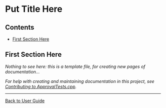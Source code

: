 <!--
GENERATED FILE - DO NOT EDIT
This file was generated by [MarkdownSnippets](https://github.com/SimonCropp/MarkdownSnippets).
Source File: /doc/mdsource/TemplatePage.source.md
To change this file edit the source file and then execute ./run_markdown_templates.sh.
-->

<a id="top"></a>

# Put Title Here

<!-- toc -->
## Contents

  * [First Section Here](#first-section-here)<!-- endToc -->

## First Section Here

*Nothing to see here: this is a template file, for creating new pages of documentation...* 

*For help with creating and maintaining documentation in this project, see [Contributing to ApprovalTests.cpp](/doc/Contributing.md#top).* 

---

[Back to User Guide](/doc/README.md#top)
